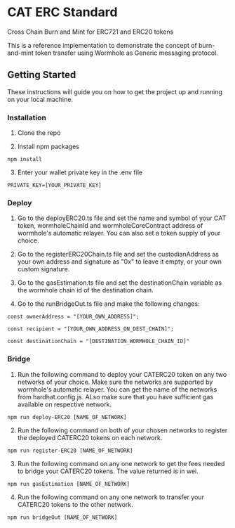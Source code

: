 # CAT ERC Standard
Cross Chain Burn and Mint for ERC721 and ERC20 tokens

This is a reference implementation to demonstrate the concept of burn-and-mint token transfer using Wormhole as Generic messaging protocol.

## Getting Started

 

These instructions will guide you on how to get the project up and running on your local machine.

 

### Installation

 

1. Clone the repo

 

2. Install npm packages

 `npm install`

 

3. Enter your wallet private key in the .env file

 `PRIVATE_KEY=[YOUR_PRIVATE_KEY]`

 

### Deploy

1. Go to the deployERC20.ts file and set the name and symbol of your CAT token, wormholeChainId and wormholeCoreContract address of wormhole's automatic relayer. You can also set a token supply of your choice.

2. Go to the registerERC20Chain.ts file and set the custodianAddress as your own address and signature as "0x" to leave it empty, or your own custom signature.

3. Go to the gasEstimation.ts file and set the destinationChain variable as the wormhole chain id of the destination chain.

4. Go to the runBridgeOut.ts file and make the following changes:

 `const ownerAddress = "[YOUR_OWN_ADDRESS]";`

 `const recipient = "[YOUR_OWN_ADDRESS_ON_DEST_CHAIN]";`

 `const destinationChain = "[DESTINATION_WORMHOLE_CHAIN_ID]"`


### Bridge

1. Run the following command to deploy your CATERC20 token on any two networks of your choice. Make sure the networks are supported by wormhole's automatic relayer. You can get the name of the networks from hardhat.config.js. ALso make sure that you have sufficient gas available on respective network.

 `npm run deploy-ERC20 [NAME_OF_NETWORK]`

 

2. Run the following command on both of your chosen networks to register the deployed CATERC20 tokens on each network.

 `npm run register-ERC20 [NAME_OF_NETWORK]`

 

3. Run the following command on any one network to get the fees needed to bridge your CATERC20 tokens. The value returned is in wei.

 `npm run gasEstimation [NAME_OF_NETWORK]`

 

4. Run the following command on any one network to transfer your CATERC20 tokens to the other network.

`npm run bridgeOut [NAME_OF_NETWORK]`

